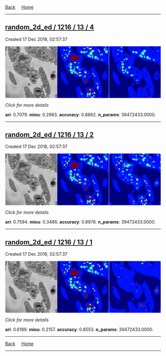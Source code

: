 
[Back](..)&nbsp;&nbsp;&nbsp;&nbsp;&nbsp;[Home](https://leapmanlab.github.io/snapshots)

---

<div class="summary"><a href="4"><h2>random_2d_ed / 1216 / 13 / 4</h2></a><p>Created 17 Dec 2018, 02:57:37
</p><a href="4"><img src="4/media/summary.png" align="center"></a><p>
<i>Click for more details</i>
</p></div>

**ari**: 0.7079. **miou**: 0.2983. **accuracy**: 0.8862. **n_params**: 39472433.0000. 

---

<div class="summary"><a href="2"><h2>random_2d_ed / 1216 / 13 / 2</h2></a><p>Created 17 Dec 2018, 02:57:37
</p><a href="2"><img src="2/media/summary.png" align="center"></a><p>
<i>Click for more details</i>
</p></div>

**ari**: 0.7594. **miou**: 0.3486. **accuracy**: 0.8978. **n_params**: 39472433.0000. 

---

<div class="summary"><a href="1"><h2>random_2d_ed / 1216 / 13 / 1</h2></a><p>Created 17 Dec 2018, 02:57:37
</p><a href="1"><img src="1/media/summary.png" align="center"></a><p>
<i>Click for more details</i>
</p></div>

**ari**: 0.6189. **miou**: 0.2157. **accuracy**: 0.8553. **n_params**: 39472433.0000. 

---

[Back](..)&nbsp;&nbsp;&nbsp;&nbsp;&nbsp;[Home](https://leapmanlab.github.io/snapshots)

---